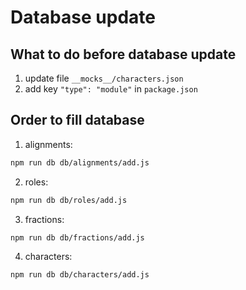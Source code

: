 # Database update

## What to do before database update
1. update file `__mocks__/characters.json`
2. add key `"type": "module"` in `package.json`

## Order to fill database
1. alignments:
```bash
npm run db db/alignments/add.js
```

2. roles:
```bash
npm run db db/roles/add.js
```

3. fractions:
```bash
npm run db db/fractions/add.js
```

4. characters:
```bash
npm run db db/characters/add.js
```

